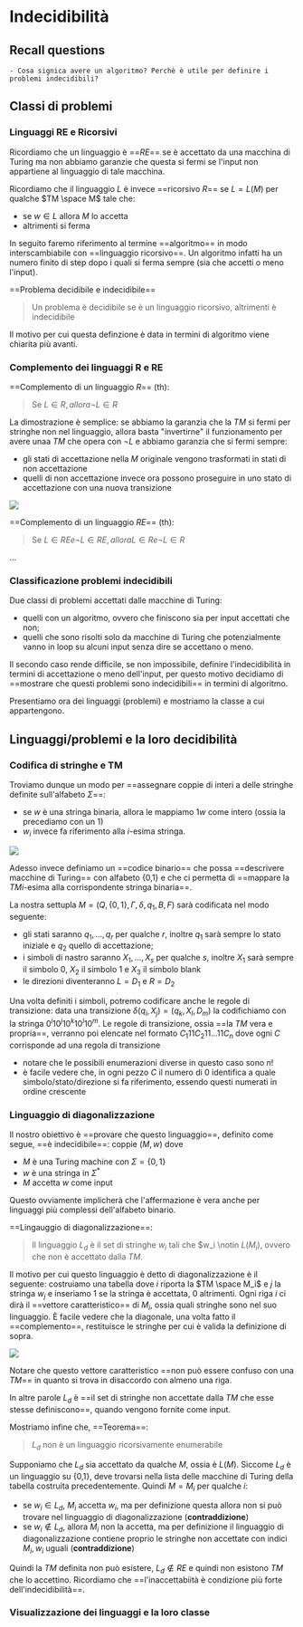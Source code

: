 # Indecidibilità

## Recall questions 
    - Cosa signica avere un algoritmo? Perchè è utile per definire i problemi indecidibili?

## Classi di problemi

### Linguaggi RE e Ricorsivi

Ricordiamo che un linguaggio è ==$RE$== se è accettato da una macchina di Turing ma non abbiamo garanzie che questa si fermi se l'input non appartiene al linguaggio di tale macchina.

Ricordiamo che il linguaggio $L$ è invece ==ricorsivo $R$== se $L = L(M)$ per qualche $TM \space M$ tale che:
- se $w \in L$ allora $M$ lo accetta
- altrimenti si ferma

In seguito faremo riferimento al termine ==algoritmo== in modo interscambiabile con ==linguaggio ricorsivo==. Un algoritmo infatti ha un numero finito di step dopo i quali si ferma sempre (sia che accetti o meno l'input).

==Problema decidibile e indecidibile==
>Un problema è decidibile se è un linguaggio ricorsivo, altrimenti è indecidibile

Il motivo per cui questa definzione è data in termini di algoritmo viene chiarita più avanti. 

### Complemento dei linguaggi R e RE

==Complemento di un linguaggio $R$== (th):
>Se $L \in R, allora \neg L \in R$

La dimostrazione è semplice: se abbiamo la garanzia che la $TM$ si fermi per stringhe non nel linguaggio, allora basta "invertirne" il funzionamento per avere unaa $TM$ che opera con $\neg  L$ e abbiamo garanzia che si fermi sempre:
- gli stati di accettazione nella $M$ originale vengono trasformati in stati di non accettazione
- quelli di non accettazione invece ora possono proseguire in uno stato di accettazione con una nuova transizione

![](./static/l_rec_complementary.png)

==Complemento di un linguaggio $RE$== (th):
>Se $L \in RE e \neg L \in RE, allora L \in R e \neg L \in R$

...

### Classificazione problemi indecidibili

Due classi di problemi accettati dalle macchine di Turing:
- quelli con un algoritmo, ovvero che finiscono sia per input accettati che non;
- quelli che sono risolti solo da macchine di Turing che potenzialmente vanno in loop su alcuni input senza dire se accettano o meno.

Il secondo caso rende difficile, se non impossibile, definire l'indecidibilità in termini di accettazione o meno dell'input, per questo motivo decidiamo di ==mostrare che questi problemi sono indecidibili== in termini di algoritmo.

Presentiamo ora dei linguaggi (problemi) e mostriamo la classe a cui appartengono.

## Linguaggi/problemi e la loro decidibilità 

### Codifica di stringhe e TM

Troviamo dunque un modo per ==assegnare coppie di interi a delle stringhe definite sull'alfabeto $\Sigma$==:
- se $w$ è una stringa binaria, allora le mappiamo $1w$ come intero (ossia la precediamo con un 1)
- $w_i$ invece fa riferimento alla $i$-esima stringa.

![](./static/string_TM_mapping.png)

Adesso invece definiamo un ==codice binario== che possa ==descrivere macchine di Turing== con alfabeto {0,1} e che ci permetta di ==mappare la $TM i$-esima alla corrispondente stringa binaria==.

La nostra settupla $M = (Q, \{0,1\}, \Gamma, \delta, q_1, B, F)$ sarà codificata nel modo seguente:
- gli stati saranno $q_1, ..., q_r$ per qualche $r$, inoltre $q_1$ sarà sempre lo stato iniziale e $q_2$ quello di accettazione;
- i simboli di nastro saranno $X_1, ..., X_s$ per qualche $s$, inoltre $X_1$ sarà sempre il simbolo 0, $X_2$ il simbolo 1 e $X_3$ il simbolo blank
- le direzioni diventeranno $L = D_1$ e $R = D_2$

Una volta definiti i simboli, potremo codificare anche le regole di transizione: data una transizione $\delta(q_i, X_j) = (q_k, X_l, D_m)$ la codifichiamo con la stringa $0^i10^j10^k10^l10^m$. 
Le regole di transizione, ossia ==la $TM$ vera e propria==, verranno poi elencate nel formato $C_1 11 C_2 11 ... 11 C_n$ dove ogni $C$ corrisponde ad una regola di transizione
- notare che le possibili enumerazioni diverse in questo caso sono $n!$ 
- è facile vedere che, in ogni pezzo $C$ il numero di 0 identifica a quale simbolo/stato/direzione si fa riferimento, essendo questi numerati in ordine crescente

### Linguaggio di diagonalizzazione

Il nostro obiettivo è ==provare che questo linguaggio==, definito come segue, ==è indecidibile==: coppie $(M, w)$ dove
- $M$ è una Turing machine con $\Sigma = \{0,1\}$
- $w$ è una stringa in $\Sigma^*$
- $M$ accetta $w$ come input

Questo ovviamente implicherà che l'affermazione è vera anche per linguaggi più complessi dell'alfabeto binario.

==Lingauggio di diagonalizzazione==:
>Il linguaggio $L_d$ è il set di stringhe $w_i$ tali che $w_i \notin $L(M_i)$, ovvero che non è accettato dalla $TM$.

Il motivo per cui questo linguaggio è detto di diagonalizzazione è il seguente:
costruiamo una tabella dove $i$ riporta la $TM \space M_i$ e $j$ la stringa $w_j$ e inseriamo 1 se la stringa è accettata, 0 altrimenti. Ogni riga $i$ ci dirà il ==vettore caratteristico== di $M_i$, ossia quali stringhe sono nel suo linguaggio.
È facile vedere che la diagonale, una volta fatto il ==complemento==, restituisce le stringhe per cui è valida la definizione di sopra.

![](./static/diagonalization_lang.png)

Notare che questo vettore caratteristico ==non può essere confuso con una $TM$== in quanto si trova in disaccordo con almeno una riga.

In altre parole $L_d$ è ==il set di stringhe non accettate dalla $TM$ che esse stesse definiscono==, quando vengono fornite come input.

Mostriamo infine che, ==Teorema==:
>$L_d$ non è un linguaggio ricorsivamente enumerabile

Supponiamo che $L_d$ sia accettato da qualche $M$, ossia è $L(M)$. Siccome $L_d$ è un linguaggio su {0,1}, deve trovarsi nella lista delle macchine di Turing della tabella costruita precedentemente. Quindi $M = M_i$ per qualche $i$:
- se $w_i \in L_d$, $M_i$ accetta $w_i$, ma per definizione questa allora non si può trovare nel linguaggio di diagonalizzazione (**contraddizione**)
- se $w_i \notin L_d$, allora $M_i$ non la accetta, ma per definizione il linguaggio di diagonalizzazione contiene proprio le stringhe non accettate con indici $M_i, w_i$ uguali (**contraddizione**)  

Quindi la $TM$ definita non può esistere, $L_d \notin RE$ e quindi non esistono $TM$ che lo accettino. Ricordiamo che ==l'inaccettabiità è condizione più forte dell'indecidibilità==.


### Visualizzazione dei linguaggi e la loro classe